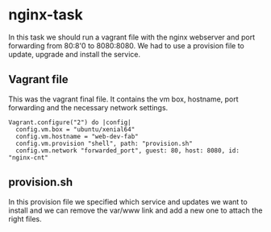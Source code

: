 # nginx-task

In this task we should run a vagrant file with the nginx webserver and port forwarding from 80:8'0 to 8080:8080.
We had to use a provision file to update, upgrade and install the service.



## Vagrant file


This was the vagrant final file. It contains the vm box, hostname, port forwarding and the necessary network settings.

```
Vagrant.configure("2") do |config|
  config.vm.box = "ubuntu/xenial64"
  config.vm.hostname = "web-dev-fab"
  config.vm.provision "shell", path: "provision.sh"
  config.vm.network "forwarded_port", guest: 80, host: 8080, id: "nginx-cnt"
```


## provision.sh

In this provision file we specified which service and updates we want to install and we can remove the var/www link and add a new one to attach the right files.


 
